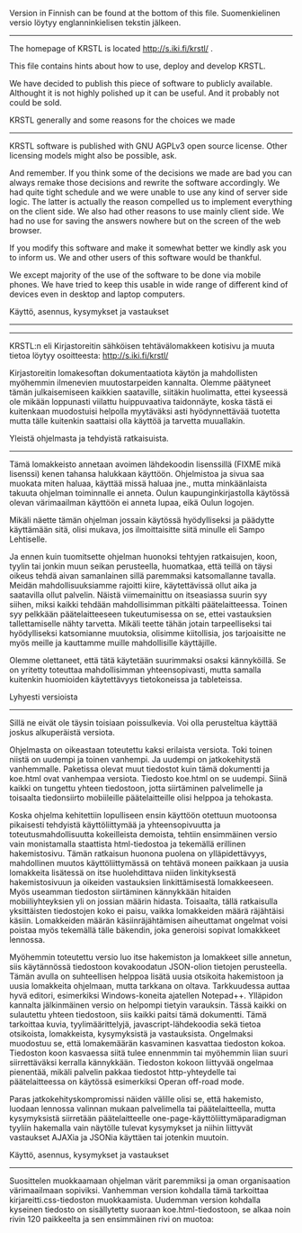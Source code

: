 Version in Finnish can be found at the bottom of this file.
Suomenkielinen versio löytyy englanninkielisen tekstin jälkeen.

*****
The homepage of KRSTL is located http://s.iki.fi/krstl/ .

This file contains hints about how to use, deploy and develop KRSTL.

We have decided to publish this piece of software to publicly available. Althought it is not highly polished up it can be useful. And it probably not could be sold.

KRSTL generally and some reasons for the choices we made
********************************************************

KRSTL software is published with GNU AGPLv3 open source license. Other licensing models might also be possible, ask.

And remember. If you think some of the decisions we made are bad you can always remake those decisions and rewrite the software accordingly. We had quite tight schedule and we were unable to use any kind of server side logic. The latter is actually the reason compelled us to implement everything on the client side. We also had other reasons to use mainly client side. We had no use for saving the answers nowhere but on the screen of the web browser.

If you modify this software and make it somewhat better we kindly ask you to inform us. We and other users of this software would be thankful.

We except majority of the use of the software to be done via mobile phones. We have tried to keep this usable in wide range of different kind of devices even in desktop and laptop computers.

Käyttö, asennus, kysymykset ja vastaukset
*****************************************

*****

KRSTL:n eli Kirjastoreitin sähköisen tehtävälomakkeen kotisivu ja muuta tietoa löytyy osoitteesta:
http://s.iki.fi/krstl/

Kirjastoreitin lomakesoftan dokumentaatiota käytön ja mahdollisten myöhemmin ilmenevien muutostarpeiden kannalta. Olemme päätyneet tämän julkaisemiseen kaikkien saataville, siitäkin huolimatta, ettei kyseessä ole mikään loppunasti viilattu huippuvaativa taidonnäyte, koska tästä ei kuitenkaan muodostuisi helpolla myytäväksi asti hyödynnettävää tuotetta mutta tälle kuitenkin saattaisi olla käyttöä ja tarvetta muuallakin.



Yleistä ohjelmasta ja tehdyistä ratkaisuista.
*********************************************

Tämä lomakkeisto annetaan avoimen lähdekoodin lisenssillä (FIXME mikä lisenssi) kenen tahansa halukkaan käyttöön. Ohjelmistoa ja sivua saa muokata miten haluaa, käyttää missä haluaa jne., mutta minkäänlaista takuuta ohjelman toiminnalle ei anneta. Oulun kaupunginkirjastolla käytössä olevan värimaailman käyttöön ei anneta lupaa, eikä Oulun logojen.

Mikäli näette tämän ohjelman jossain käytössä hyödylliseksi ja päädytte käyttämään sitä, olisi mukava, jos ilmoittaisitte siitä minulle eli Sampo Lehtiselle.

Ja ennen kuin tuomitsette ohjelman huonoksi tehtyjen ratkaisujen, koon, tyylin tai jonkin muun seikan perusteella, huomatkaa, että teillä on täysi oikeus tehdä aivan samanlainen sillä paremmaksi katsomallanne tavalla. Meidän mahdollisuuksiamme rajoitti kiire, käytettävissä ollut aika ja saatavilla ollut palvelin. Näistä viimemainittu on itseasiassa suurin syy siihen, miksi kaikki tehdään mahdollisimman pitkälti päätelaitteessa. Toinen syy pelkkään päätelaitteeseen tukeutumisessa on se, ettei vastauksien tallettamiselle nähty tarvetta. Mikäli teette tähän jotain tarpeelliseksi tai hyödylliseksi katsomianne muutoksia, olisimme kiitollisia, jos tarjoaisitte ne myös meille ja kauttamme muille mahdollisille käyttäjille.

Olemme olettaneet, että tätä käytetään suurimmaksi osaksi kännyköillä. Se on yritetty toteuttaa mahdollisimman yhteensopivasti, mutta samalla kuitenkin huomioiden käytettävyys tietokoneissa ja tableteissa.



Lyhyesti versioista
*******************

Sillä ne eivät ole täysin toisiaan poissulkevia. Voi olla perusteltua käyttää joskus alkuperäistä versiota.

Ohjelmasta on oikeastaan toteutettu kaksi erilaista versiota. Toki toinen niistä on uudempi ja toinen vanhempi. Ja uudempi on jatkokehitystä vanhemmalle. Paketissa olevat muut tiedostot kuin tämä dokumentti ja koe.html ovat vanhempaa versiota. Tiedosto koe.html on se uudempi. Siinä kaikki on tungettu yhteen tiedostoon, jotta siirtäminen palvelimelle ja toisaalta tiedonsiirto mobiileille päätelaitteille olisi helppoa ja tehokasta.

Koska ohjelma kehitettiin lopulliseen ensin käyttöön otettuun muotoonsa pikaisesti tehdyistä käyttöliittymää ja yhteensopivuutta ja toteutusmahdollisuutta kokeilleista demoista, tehtiin ensimmäinen versio vain monistamalla staattista html-tiedostoa ja tekemällä erillinen hakemistosivu. Tämän ratkaisun huonona puolena on ylläpidettävyys, mahdollinen muutos käyttöliittymässä on tehtävä moneen paikkaan ja uusia lomakkeita lisätessä on itse huolehdittava niiden linkityksestä hakemistosivuun ja oikeiden vastauksien linkittämisestä lomakkeeseen. Myös useamman tiedoston siirtäminen kännykkään hitaiden mobiiliyhteyksien yli on jossian määrin hidasta. Toisaalta, tällä ratkaisulla yksittäisten tiedostojen koko ei paisu, vaikka lomakkeiden määrä räjähtäisi käsiin. Lomakkeiden määrän käsiinräjähtämisen aiheuttamat ongelmat voisi poistaa myös tekemällä tälle bäkendin, joka generoisi sopivat lomakkkeet lennossa.

Myöhemmin toteutettu versio luo itse hakemiston ja lomakkeet sille annetun, siis käytännössä tiedostoon kovakoodatun JSON-olion tietojen perusteella. Tämän avulla on suhteellisen helppoa lisätä uusia otsikoita hakemistoon ja uusia lomakkeita ohjelmaan, mutta tarkkana on oltava. Tarkkuudessa auttaa hyvä editori, esimerkiksi Windows-koneita ajatellen Notepad++. Ylläpidon kannalta jälkinmäinen versio on helpompi tietyin varauksin. Tässä kaikki on sulautettu yhteen tiedostoon, siis kaikki paitsi tämä dokumentti. Tämä tarkoittaa kuvia, tyylimäärittelyjä, javascript-lähdekoodia sekä tietoa otsikoista, lomakkeista, kysymyksistä ja vastauksista. Ongelmaksi muodostuu se, että lomakemäärän kasvaminen kasvattaa tiedoston kokoa. Tiedoston koon kasvaessa siitä tulee ennenmmin tai myöhemmin liian suuri siirrettäväksi kerralla kännykkään. Tiedoston kokoon liittyvää ongelmaa pienentää, mikäli palvelin pakkaa tiedostot http-yhteydelle tai päätelaitteessa on käytössä esimerkiksi Operan off-road mode.

Paras jatkokehityskompromissi näiden välille olisi se, että hakemisto, luodaan lennossa valinnan mukaan palvelimella tai päätelaitteella, mutta kysymyksistä siirretään päätelaitteelle one-page-käyttöliittymäparadigman tyyliin hakemalla vain näytölle tulevat kysymykset ja niihin liittyvät vastaukset AJAXia ja JSONia käyttäen tai jotenkin muutoin.



Käyttö, asennus, kysymykset ja vastaukset
*****************************************

Suosittelen muokkaamaan ohjelman värit paremmiksi ja oman organisaation värimaailmaan sopiviksi. Vanhemman version kohdalla tämä tarkoittaa kirjareitti.css-tiedoston muokkaamista. Uudemman version kohdalla kyseinen tiedosto on sisällytetty suoraan koe.html-tiedostoon, se alkaa noin rivin 120 paikkeelta ja sen ensimmäinen rivi on muotoa:
<style type="text/css">

Ohjelman käyttöönotto ja kysymyksien ja vastauksien asettaminen on helppoa.

Vanhemman, erillisistä tiedostoista koostuvan version kanssa uuden lomakkeen käyttöönotto tapahtuu seuraavasti. Kopioi jokin vanha lomake uuden pohjaksi. Nimeä tämä uusi tiedosto haluamallasi tavalla. Lisää hakemistosivulle, haluamasi otsikon alle, linkki tähän uuteen tiedostoon. Siirry muokkaamaan uutta lomaketta. Muista muuttaa lomakkeen html-tiedoston viite vastaukset sisältävään tiedostoon, eli korjaa jälkinmäinen rivi, joka alkaa <script type="text/javascript" src="... tuon src-argumentin osalta. Sen tulee viitata tälle kysymyslomakkeelle uniikkiin vastaustiedostoon. Vastaustiedoston pohjaksi voit kopioida jonkin aiemman vastaustiedoston.

Muokkaa kysymyslomakkeelle haluamasi kysymykset leikkaamalla ja liimaamalla vanhasta ja korvaamalla teksti. Ohjelma löytää itse oikean vastauksen vastaustiedostosta laskemalla kuinka mones lomake kyseisessä html-tiedostossa on kyseessä. Vastausten numerointi alkaa ykkösestä ja niitä on syytä olla yhtä monta kuin kysymyksiäkin. Vastaukset annetaan tavallisen javascript-taulukon muodossa siten, että yksittäisen alkion sisältönä on RE, jota vasten käyttäjän antama vastaus tarkastetaan. On siis vastauksien kirjoittajan vastuulla kirjoittaa vastaus siten, ettei tehtäviä tekevän tarvitse miettiä missä muodossa vastaus on kirjoitettava. Käytettävyyden oleellinen osa on tässä se, että oikeiksi vastauksiksi kysymykseen "Mikä on Aku Ankan veljenpoikien huoltajan nimi?" hyväksytään esimerkiksi "A. Ankka", "Ankka, Aku", "Ankka Aku", "Aku Ankka", "Aku" jne. tai että kysyttäessä "Montako häntää hevosella on?" vastauksiksi olisi syytä laittaa "Yx", "Yks", "Yksi" ja "1" ihan oman valinnan mukaan. Voin vakuuttaa, että tehtävät ovat rutkasti motivoivampia, mikäli oikea ongelma on löytää oikea vastaus kuin löytää oikea tapa kirjoittaa se oikea vastaus. RE-muodon käytöstä saat sopivasti lisätietoja seuraavilta www-sivuilta:

https://developer.mozilla.org/en-US/docs/Web/JavaScript/Guide/Regular_Expressions#Writing_a_Regular_Expression_Pattern
http://www.w3schools.com/jsref/jsref_obj_regexp.asp
http://www.javascriptkit.com/jsref/regexp.shtml

Tai vaikka googlella etsimällä. Kannattaa muistaa, että homma on helpompaa kuin miltä näyttää ja että noissa on pieniä eroja sen mukaan, mille ohjelmointikielelle esimerkit on kirjoitettu. Asiat sinällään ovat samanlaiset, mutta kirjoitustavassa voi olla pieniä eroja.

Mikäli käytät uutta versiota, riittää, että editoit suoraan html-tiedoston alussa olevaa otsikot-JSON-oliota. Siinä määritellään hakemistossa näkyvät otsikot, kunkin otsikon alla näkyvät kysymyslomakkeet ja niiden yksilölliset tunnisteet sekä yksittäisellä lomakkeella näkyvät otsikko ja kysymykset sekä niiden vastaukset. Sisennyksillä ei sinällään ole väliä, mutta ne ja hyvä editori auttavat hommassa. Erilaisten sulkeiden täytyy avautua tietyssä järjestyksessä ja sulkeutua samassa ja niiden tyypillä on merkitystä. Käytännössä tuota voi lukea siten, että []-suljeparin sisällä on asioita, joita voi olla monta ja {}-suljepari rajaa sisälleen yksittäisen asian. Tämän tiedoston lopussa on lyhyt malli tuon tietorakenteen käytöstä. "/*" ja "*/"-merkintöjen välissä olevat tekstit tulkitaan kommenteiksi eikä niitä huomioida. Ne kuitenkin kasvattavat tiedoston kokoa, joten ylenpalttisesti niitä ei ole tarpeen viljellä. Lopun esimerkissä ne ovat vain selventämässä tuon käyttöä.

Pienet kuvat uudessa versiossa. Jos haluat omat kuvasi ja edelleen käyttää yhden tiedoston mallia, etkä linkittää niitä ulkopuolelta, voit muuttaa kuvasi html:ään sisällytettävään muotoon http://dataurl.net/#dataurlmaker palvelun avulla.



Vastausten kirjoittamisesta lyhyesti ja yleisesti:
*************************************************

Vastaukset kirjoitetaan otsikot-JSON-olioon kukin omalle paikalleen vastausta välittömästi edeltävän kysymyksen perään.

Vastaus alkaa aina
vastaus:
ja alun perässä on selkeyden vuoksi välilyönti.

Itse vastaus on aina //-merkkien välissä ja lopussa oleva i-kirjain kertoo, ettei kirjainkoosta välitetä. Esimerkkivastauksien alussa on rimpsu ^\s*, mikä tarkoittaa että vastauksen alkuun hyväksytään näkymättömiä merkkejä sen verran kuin niitä siellä sattuu olemaan. Oikean vastauksen kannaltahan on epäoleellista, onko sen alussa pari turhaa välilyöntiä, sarkainta tai kenties rivinvaihtoa jostain ihmeen syystä. Vastaavasti lopussa on \s*$. Tarkalleen ^-merkki tarkoittaa rivin eli syötteen eli tässä tapauksessa käyttäjän antaman vastauksen alkua, $-merkki loppua, *-merkki sitä, että edeltävä asia voi puuttua tai toistua useita kertoja ja \s-merkintä kaikkia mahdollisia näkymättömiä merkkejä.

Yksittäisten merkkien keskinäisen vaihtoehtoisuuden voi ilmaista hakasulkeilla. Esimerkiksi [,.]-merkinnän paikalle kelpaa vain joko pilkku tai piste, mutta eivät molemmat. ?-merkki tarkoittaa, että edeltävä voi puuttua. Siis [,.]? merkintä tarkoittaisi, että vastauksessa kelpaa 
joko jompi kumpi, pilkku tai piste, tai ei mitään.

Pidemmät vaihtoehtoiset osuudet merkataan ()-sulkeiden sisään |-merkillä eroteltuna. Esimerkiksi:
/^\s*(Jorma Kääriäinen|Kääriäinen,? Jorma)\s*$/i tarkoittaa, että vastauksiksi kelpaavat esimerkiksi kaikki seuraavista (huomaa pilkun vapaaehtoiseksi muuttava ?-merkki ja että "-merkit ovat vain tuomassa näkymättömiä merkkejä esiin, eivät osa varsinaista vastausta):
"              Jorma kÄÄÄRIäInEN         "
"KÄÄRIÄINEN, JORma            "
"      kääriäinen jorma"
"Jorma Kääriäinen"

Mikäli et halua tai ehdi kummemmin pohtia miten vastaukset kirjoitat ja haluat vain kirjoittaa joukon oikeita vastauksia, toimi seuraavan mallin mukaan:
/^\s*(Ensimmäinen oikea vastaus|toinen oikea|kolmas|neljäs|ja viides hieman erilainen|kuus|7|kasi|yhdeksän|ja niin edelleen)\s*$/i
Eli laita kaikki erilliset oikeat vastaukset sellaisenaan rimpsuun ()-sulkeiden sisään ja erota ne |-merkillä toisistaan. Laita alkuun ja loppuun vielä rimpsut:
/\s*(
)\s*$/i


Tunnettuja virheitä:
********************
Operan mobiiliselaimessa jää hieman tarpeetonta vieritysmahdollisuutta vaakasuunnassa.



Malli otsikot-JSON-oliosta:
/* Koko homma alkaa tästä. Hakasulje eli [-merkki on alussa kertomassa, että sisältöjä on useita.
Ensimmäisen hakasulkeen sisältä löytyvät {}-merkein rajattuna ja pilkuin eroteltuna kukin yksittäinen otsikko,
joiden sisältä löytyvät taasen yksittäiset lomakkeet kysymyksineen, vastauksineen ja muine tietoineen joukoksi
ryhmittävä "lomakkeet": [ -rimpsu. Muista, että jokainen sulje, sulkeen suunta ja tyyppi sekä pilkut ovat
välttämättömiä. Ja suurin osa lainausmerkeistä myös. Vastaukset taasen on annettava nimenomaan ilman lainausmerkkejä,
jotta javascript-tulkki luo niistä sellaisia olioita, joilla on test-metodi.
*/
var otsikot = [
	{
		/* Hakemistosivun ensimmäinen otsikko */
		otsikko: "Esimerkkikoulu",
		/* Sen alta löytyvät lomakkeet*/
		"lomakkeet": [
			/* Tästä alkaa ensimmäinen lomake */
			{
				/* Lomakkeen hakemistosivulla näkyvä otsikko */
				lomake: "Kysymyssarja A",
				/* Lomakkeen yläreunassa näkyvä, yleensä pidempi otsikko. Sivun otsikkoa (siis html-titleä)
				varten <br> eli pakotettu rivinvaihto muutetaan pilkuksi ja välilyönniksi */
				otsikko: "Kirjastoreitin tehtäviä alakoululaisille<br>Kysymyssarja A",
				/* Lomakkeen yksilöivä tunniste. Tämän perusteella löydetään oikeat kysymykset ja
				vastaukset. Mikäli tämä ei ole yksilöllinen, homma ei toimi kuin korkeintaan epäyksilöllisistä
				jonkin kohdalla. Muut kyllä näkyvät hakemistossa, mutta niiden linkistä joutuu väärään paikkaan */
				llid: "ak_a",
				/* Kysymykset kokoava taulukko alkaa */
				"kysymykset": [
					/* Yksitäisen kysymyksen ja vastauksen muodostama pari. Huomioi lainausmerkit! Mikäli kysymyksesi sisällä
					tarvitset lainausmerkkejä, käytä niiden paikalla \"-merkintätapaa */
					{
						kysymys: "Merja ja Marvi Jalo supersuositun kirjasarjan pääosassa on koira. Mikä on koiran nimi?",
						vastaus: /^\s*Jesse\s*$/i
					/* Yksittäinen kysymys päättyy sulkevaan aaltosulkeeseen ja pilkkuun. Sitä voisi seurata toinen, kuten
					alemmassa lomakkeessa on */
					},
				]
			},
			{
				lomake: "Kysymyssarja B",
				otsikko: "Kirjastoreitin tehtäviä alakoululaisille<br>Kysymyssarja B",
				llid: "ak_b",
				"kysymykset": [
					{
						"kysymys": "Suorapuheinen poikatyttö Venla muuttaa uudelle paikkakunnalle ja uuteen kouluun Katariina Romppaisen kirjassa. Mikä on kirjan nimi?",
						"vastaus": /^\s*Roolipeliä\s*$/i
					},
					{
						"kysymys": "Kirja myrkytetyn mutakakun tapaus kuuluu Mysteeritytöt-sarjaan. Kuka on kirjoittanut sarjan kirjat?",
						"vastaus": /^\s*(Alex\s+Carter|Carter\,?\s+Alex)\s*$/i
					},
				]
			},
		]
	},
	{
		"otsikko": "Yläkoulu",
		"lomakkeet": [
			{
				"lomake": "Kysymyssarja A",
				otsikko: "Kirjastoreitin tehtäviä yläkoululaisille<br>Kysymyssarja A",
				llid: "yk_a",
				"kysymykset": [
					{
						"kysymys": "Kirjassa Niskaan putoava taivas 14-vuotias Tekla saa viettää viikon ilman vanhempiaan, mutta unelmaviikosta tuleekin painajainen. Kuka kirjan on kirjoittanut?",
						"vastaus": /^\s*(Laura\s+L[äa]hteenm[äa]ki|Lähteenmä(en|ki)\,?\s+Laura)\s*$/i
					},
				]
			},
		]
	},
]
